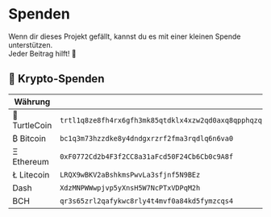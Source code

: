 # Spenden

Wenn dir dieses Projekt gefällt, kannst du es mit einer kleinen Spende unterstützen.  
Jeder Beitrag hilft! 🙏

## 💸 Krypto-Spenden

| Währung       | Adresse |
|---------------|---------|
| 🐢 TurtleCoin | `trtl1q8ze8fh4rx6gfh3mk85qtdklx4xzw2qd0axq8qpphqzq0s6fck3scnpzm05p4v7p2vmwv3pt0v0cw8d06s7s6hf7kkdcqs24mj4kyft6` |
| ₿ Bitcoin     | `bc1q3m73hzzdke8y4dndgxrzrf2fma3rqdlq6n6va0` |
| Ξ Ethereum    | `0xF0772Cd2b4F3f2CC8a31aFcd50F24Cb6Cb0c9A8f` |
| Ł Litecoin    | `LRQX9wBKV2aBshkmsPwvLa3sfjnf5N9BEz` |
| Dash          | `XdzMNPWWwpjvp5yXnsH5W7NcPTxVDPqM2h` |
| BCH           | `qr3s65zrl2qafykwc8rly4t4mvf0a84kd5fymzcqs4` |
